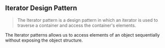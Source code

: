 ## Iterator Design Pattern

> The Iterator pattern is a design pattern in which an iterator is used to traverse a container and access the container's elements.

The Iterator patterns allows us to access elements of an object sequentially without exposing the object structure. 